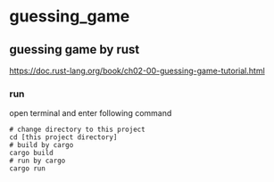 # guessing_game

## guessing game by rust

https://doc.rust-lang.org/book/ch02-00-guessing-game-tutorial.html

### run

open terminal and enter following command

```shell
# change directory to this project
cd [this project directory]
# build by cargo
cargo build
# run by cargo
cargo run
```
